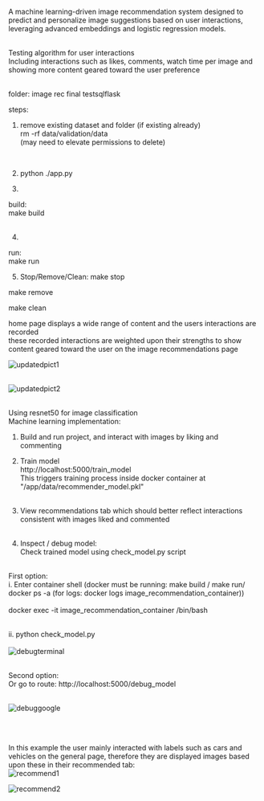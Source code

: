 A machine learning-driven image recommendation system designed to predict and personalize image suggestions based on user interactions, leveraging advanced embeddings and logistic regression models. <br/><br/>

Testing algorithm for user interactions <br/>
Including interactions such as likes, comments, watch time per image and showing more content geared toward the user preference

<br/> folder: image rec final testsqlflask <br/> 


steps: <br/>
1. remove existing dataset and folder (if existing already) <br/>
rm -rf data/validation/data <br/>
(may need to elevate permissions to delete)<br/>
<br/>

2. python ./app.py

3.
build: <br/>
make build <br/>
<br/>

4.
run: <br/>
make run <br/>

5. Stop/Remove/Clean:
make stop

make remove

make clean

home page displays a wide range of content and the users interactions are recorded <br/>
these recorded interactions are weighted upon their strengths to show content geared toward the user on the image recommendations page <br/>

![updatedpict1](https://github.com/user-attachments/assets/2e3f6987-169f-4d62-8304-8b2e11966d66) <br/>
<br/>

![updatedpict2](https://github.com/user-attachments/assets/724e3bea-390f-4084-a0e8-28ddc656e003)
<br/>
<br/>

Using resnet50 for image classification  <br/>
Machine learning implementation: <br/>

1. Build and run project, and interact with images by liking and commenting <br/>

2. Train model <br/>
http://localhost:5000/train_model <br/>
This triggers training process inside docker container at "/app/data/recommender_model.pkl" <br/><br/>

3. View recommendations tab which should better reflect interactions consistent with images liked and commented <br/><br/>

4. Inspect / debug model: <br/>
Check trained model using check_model.py script <br/> <br/>

First option: <br/>
i. Enter container shell (docker must be running: make build / make run/ docker ps -a (for logs: docker logs image_recommendation_container)) <br/> <br/>
docker exec -it image_recommendation_container /bin/bash <br/> <br/>
 
ii. python check_model.py <br/> <br/>
![debugterminal](https://github.com/user-attachments/assets/12719cf1-d3d5-42ec-8459-156d4bbcfc9a)

<br/>
Second option: <br/>
Or go to route: http://localhost:5000/debug_model <br/><br/>

![debuggoogle](https://github.com/user-attachments/assets/43dfd5fc-b832-4a94-8867-ffd9e60a8c31)

<br/><br/>


In this example the user mainly interacted with labels such as cars and vehicles on the general page, therefore they are displayed images based upon these in their recommended tab: <br/>
![recommend1](https://github.com/user-attachments/assets/156cc80e-0db1-4a96-b2d7-5ae26d6d2840) <br/>

![recommend2](https://github.com/user-attachments/assets/399f8922-bfd9-4714-8594-0f13c1dcd78e) <br/>
<br/>
<br/>
<br/>
